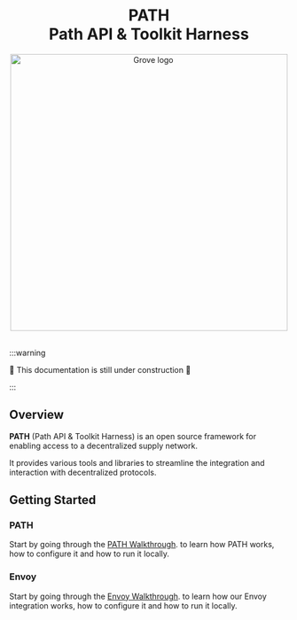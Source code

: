 <div align="center">
<h1>PATH<br/>Path API & Toolkit Harness</h1>
<img src="https://storage.googleapis.com/grove-brand-assets/Presskit/Logo%20Joined-2.png" alt="Grove logo" width="500"/>

</div>
<br/>

:::warning

🚧 This documentation is still under construction 🚧

:::

## Overview

**PATH** (Path API & Toolkit Harness) is an open source framework for enabling
access to a decentralized supply network.

It provides various tools and libraries to streamline the integration and
interaction with decentralized protocols.

## Getting Started

### PATH

Start by going through the [PATH Walkthrough](develop/path/introduction.md).
to learn how PATH works, how to configure it and how to run it locally.

### Envoy

Start by going through the [Envoy Walkthrough](./develop/envoy/walkthrough.md).
to learn how our Envoy integration works, how to configure it and how to run it locally.

